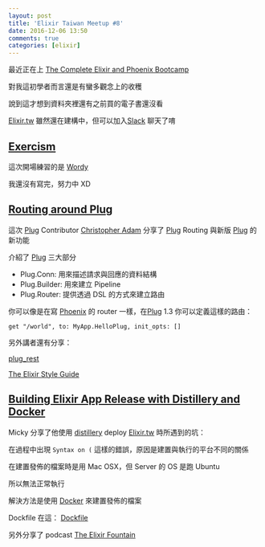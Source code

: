 ```yaml
---
layout: post
title: 'Elixir Taiwan Meetup #8'
date: 2016-12-06 13:50
comments: true
categories: [elixir]
---
```

最近正在上 [The Complete Elixir and Phoenix Bootcamp](https://www.udemy.com/the-complete-elixir-and-phoenix-bootcamp-and-tutorial/learn/v4/overview)

對我這初學者而言還是有蠻多觀念上的收穫

說到這才想到資料夾裡還有之前買的電子書還沒看


[Elixir.tw][elixirtw]  雖然還在建構中，但可以加入[Slack](https://slack.com/) 聊天了唷

<!-- more -->

## [Exercism](http://www.exercism.io/)

這次開場練習的是 [Wordy](http://exercism.io/exercises/elixir/wordy/readme)

我還沒有寫完，努力中 XD

## [Routing around Plug](https://christopheradams.gitlab.io/plug_1_3/#/)

這次 [Plug][plug] Contributor [Christopher Adam](https://christopheradams.io/) 分享了 [Plug][plug] Routing 與新版 [Plug][plug] 的新功能

介紹了 [Plug][plug] 三大部分

- Plug.Conn: 用來描述請求與回應的資料結構
- Plug.Builder: 用來建立 Pipeline
- Plug.Router: 提供透過 DSL 的方式來建立路由

你可以像是在寫 [Phoenix](http://www.phoenixframework.org/) 的 router 一樣，在[Plug][plug] 1.3 你可以定義這樣的路由：

```
get "/world", to: MyApp.HelloPlug, init_opts: []
```

另外講者還有分享：

[plug_rest](https://github.com/christopheradams/plug_rest)

[The Elixir Style Guide](https://github.com/christopheradams/elixir_style_guide)

## [Building Elixir App Release with Distillery and Docker](http://www.slideshare.net/mickey1985/building-elixir-app-release-with-distillery-and-docker)

Micky 分享了他使用 [distillery][distillery] deploy [Elixir.tw][elixirtw] 時所遇到的坑：

在過程中出現 `Syntax on (` 這樣的錯誤，原因是建置與執行的平台不同的關係

在建置發佈的檔案時是用 Mac OSX，但 Server 的 OS 是跑 Ubuntu

所以無法正常執行

解決方法是使用 [Docker](https://www.docker.com/) 來建置發佈的檔案

Dockfile 在這： [Dockfile](https://github.com/elixirtw/elixir_tw/blob/master/Dockerfile)

另外分享了 podcast [The Elixir Fountain](http://elixirfountain.com/)

[plug]: https://github.com/elixir-lang/plug
[elixirtw]: http://elixir.tw/
[distillery]: https://github.com/bitwalker/distillery